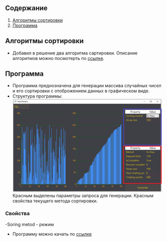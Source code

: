 ## Содержание
1. [Алгоритмы сортировки](#алгоритмы_сортировки)
2. [Программа](#программа)

## Алгоритмы сортировки
- Добавил в решение два алгоритма сартировки. Описание алгоритмов можно посмотерть по [ссылке]().

## Программа
- Программа преднозначена для генерации массива случайных чисел и его сортировки с отоброжением данных в графическом виде.
- Структура программы:
![меню сериал порт](/SortModels/Images/Screenshot_2.png)
Красным выделены параметры запроса для генерации. Красным свойства текущего метода сортировки.
### Свойства
-Soring metod - режим

- Программу можно качать по [ссылке](https://downgit.github.io/#/home?url=https://github.com/xSouln/SortModels/tree/master/SortModels/bin/Debug)
